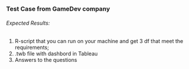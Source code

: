 ### Test Case from GameDev company
###### Expected Results:
1. R-script that you can run on your machine and get 3 df that meet the requirements;
2. .twb file with dashbord in Tableau
3. Answers to the questions
